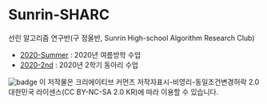 # Sunrin-SHARC
선린 알고리즘 연구반(구 정올반, Sunrin High-school Algorithm Research Club)

* [2020-Summer](https://github.com/justiceHui/Sunrin-SHARC/tree/master/2020-Summer) : 2020년 여름방학 수업
* [2020-2nd](https://github.com/justiceHui/Sunrin-SHARC/tree/master/2020-2nd) : 2020년 2학기 동아리 수업

![badge](http://www.cckorea.org/images/ccl/lic_by_nc_sa_g.gif) 이 저작물은 크리에이티브 커먼즈 저작자표시-비영리-동일조건변경허락 2.0 대한민국 라이센스(CC BY-NC-SA 2.0 KR)에 따라 이용할 수 있습니다.
